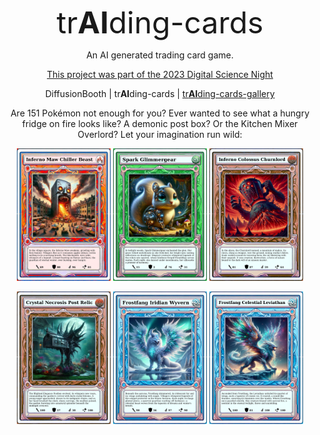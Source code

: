 <font size="+10"><p align="center">tr<b>AI</b>ding-cards</p></font>
<p align="center">An AI generated trading card game.</p>
<p align="center"><a href="">This project was part of the 2023 Digital Science Night</a></p>
<p align="center">DiffusionBooth | tr<b>AI</b>ding-cards | <a href="https://github.com/okafke/trAIding-cards-gallery">tr<b>AI</b>ding-cards-gallery</a></p>

<p style="text-align: center;">Are 151 Pokémon not enough for you? Ever wanted to see what a hungry fridge on fire looks like? A demonic post box? Or the Kitchen Mixer Overlord? Let your imagination run wild:</p>

<p align="center">
    <img src="docs/30e58b0f-581a-4b0a-9882-e96f4748d196-card.png" alt="Image 1" width="150px"/>
    <img src="docs/bdf3bbb5-9954-4707-8b24-6f23d830bccc-card.png" alt="Image 4" width="150px"/>
    <img src="docs/75f2569e-c54a-4e80-8131-51189901c996-card.png" alt="Image 3" width="150px"/>
</p>

<p align="center">
    <img src="docs/1ed73ae7-d02c-44e9-8a14-534af9dd952e-card.png" alt="Image 2" width="150px"/>
    <img src="docs/13898eb7-c8e0-42d4-bfac-5c3398da3f45-card.png" alt="Image 5" width="150px"/>
    <img src="docs/7de6da01-7386-4419-aa9d-23d838f4fba2-card.png" alt="Image 6" width="150px"/>
</p>
